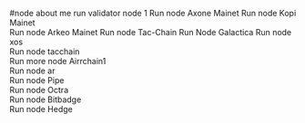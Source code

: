 #node about me
run validator node 1 
Run node Axone Mainet
Run node Kopi Mainet  
Run node Arkeo Mainet
Run node Tac-Chain
Run Node Galactica 
Run node xos     
Run node tacchain     
Run more node Airrchain1   
Run node ar  
Run node Pipe   
Run node Octra    
Run node Bitbadge  
Run node Hedge  
   
 
